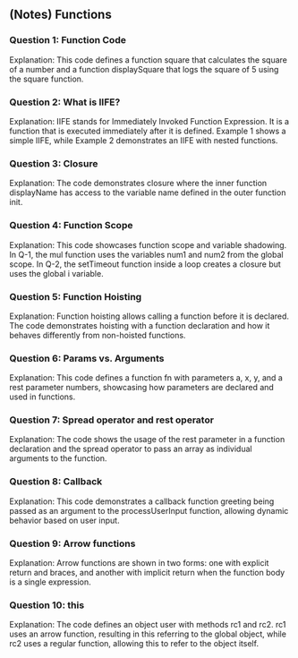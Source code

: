 ## (Notes) Functions

### Question 1: Function Code

Explanation: This code defines a function square that calculates the square of a number and a function displaySquare that logs the square of 5 using the square function.

### Question 2: What is IIFE?

Explanation: IIFE stands for Immediately Invoked Function Expression. It is a function that is executed immediately after it is defined. Example 1 shows a simple IIFE, while Example 2 demonstrates an IIFE with nested functions.

### Question 3: Closure

Explanation: The code demonstrates closure where the inner function displayName has access to the variable name defined in the outer function init.

### Question 4: Function Scope

Explanation: This code showcases function scope and variable shadowing. In Q-1, the mul function uses the variables num1 and num2 from the global scope. In Q-2, the setTimeout function inside a loop creates a closure but uses the global i variable.

### Question 5: Function Hoisting

Explanation: Function hoisting allows calling a function before it is declared. The code demonstrates hoisting with a function declaration and how it behaves differently from non-hoisted functions.

### Question 6: Params vs. Arguments

Explanation: This code defines a function fn with parameters a, x, y, and a rest parameter numbers, showcasing how parameters are declared and used in functions.

### Question 7: Spread operator and rest operator

Explanation: The code shows the usage of the rest parameter in a function declaration and the spread operator to pass an array as individual arguments to the function.

### Question 8: Callback

Explanation: This code demonstrates a callback function greeting being passed as an argument to the processUserInput function, allowing dynamic behavior based on user input.

### Question 9: Arrow functions

Explanation: Arrow functions are shown in two forms: one with explicit return and braces, and another with implicit return when the function body is a single expression.

### Question 10: this

Explanation: The code defines an object user with methods rc1 and rc2. rc1 uses an arrow function, resulting in this referring to the global object, while rc2 uses a regular function, allowing this to refer to the object itself.
